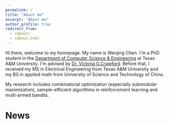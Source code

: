 ```yaml
---
permalink: /
title: "About me"
excerpt: "About me"
author_profile: true
redirect_from: 
  - /about/
  - /about.html
---
```


Hi there, welcome to my homepage. My name is Wenjing Chen. I'm a PhD student in the [Department of Computer Science & Engineering](https://engineering.tamu.edu/cse/index.html) at Texas A&M University. I'm advised by [Dr. Victoria G.Crawford](https://people.tamu.edu/~vcrawford/). Before that, I received my MS in Electrical Engineering from Texas A&M University and my BS in applied math from University of Science and Technology of China.

My research includes combinatorial optimization (especially submodular maximization), sample-efficient algorithms in reinforcement learning and multi-armed bandits. 

News
======
